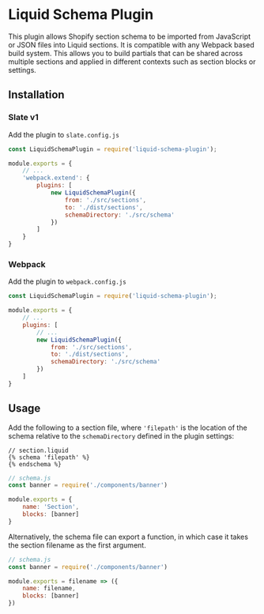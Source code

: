 # Liquid Schema Plugin

This plugin allows Shopify section schema to be imported from JavaScript or JSON files into Liquid sections. It is compatible with any Webpack based build system. This allows you to build partials that can be shared across multiple sections and applied in different contexts such as section blocks or settings.

## Installation

### Slate v1

Add the plugin to `slate.config.js`
```js
const LiquidSchemaPlugin = require('liquid-schema-plugin');

module.exports = {
    // ...
    'webpack.extend': {
        plugins: [
            new LiquidSchemaPlugin({
                from: './src/sections',
                to: './dist/sections',
                schemaDirectory: './src/schema'
            })
        ]
    }
}
```

### Webpack

Add the plugin to `webpack.config.js`
```js
const LiquidSchemaPlugin = require('liquid-schema-plugin');

module.exports = {
    // ...
    plugins: [
        // ...
        new LiquidSchemaPlugin({
            from: './src/sections',
            to: './dist/sections',
            schemaDirectory: './src/schema'
        })
    ]
}
```

## Usage

Add the following to a section file, where `'filepath'` is the location of the schema relative to the `schemaDirectory` defined in the plugin settings:
```liquid
// section.liquid
{% schema 'filepath' %}
{% endschema %}
```

```js
// schema.js
const banner = require('./components/banner')

module.exports = {
    name: 'Section',
    blocks: [banner]
}
```

Alternatively, the schema file can export a function, in which case it takes the section filename as the first argument.
```js
// schema.js
const banner = require('./components/banner')

module.exports = filename => ({
    name: filename,
    blocks: [banner]
})
```
